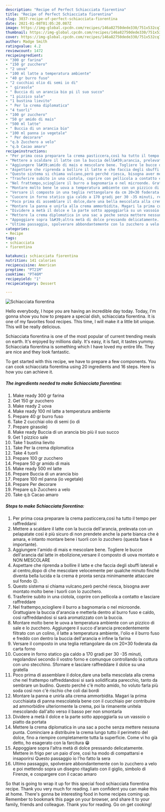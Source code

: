 ```yaml
---
description: "Recipe of Perfect Schiacciata fiorentina"
title: "Recipe of Perfect Schiacciata fiorentina"
slug: 3037-recipe-of-perfect-schiacciata-fiorentina
date: 2021-01-08T01:05:20.087Z
image: https://img-global.cpcdn.com/recipes/146a82750dede330/751x532cq70/schiacciata-fiorentina-recipe-main-photo.jpg
thumbnail: https://img-global.cpcdn.com/recipes/146a82750dede330/751x532cq70/schiacciata-fiorentina-recipe-main-photo.jpg
cover: https://img-global.cpcdn.com/recipes/146a82750dede330/751x532cq70/schiacciata-fiorentina-recipe-main-photo.jpg
author: Madge Smith
ratingvalue: 4.2
reviewcount: 1472
recipeingredient:
- "300 gr farina"
- "150 gr zucchero"
- "2 uova"
- "100 ml latte a temperatura ambiente"
- "40 gr burro fuso"
- "2 cucchiai olio di semi io di"
- " girasole"
- " Buccia di un arancia bio pi il suo succo"
- "1 pizzico sale"
- "1 bustina lievito"
- " Per la crema diplomatica"
- "4 tuorli"
- "100 gr zucchero"
- "50 gr amido di mais"
- "500 ml latte"
- " Buccia di un arancia bio"
- "100 ml panna io vegetale"
- " Per decorare"
- "q.b Zucchero a velo"
- "q.b Cacao amaro"
recipeinstructions:
- "Per prima cosa preparare la crema pasticcera,così ha tutto il tempo per raffreddarsi"
- "Mettere a scaldare il latte con la buccia dell&#39;arancia, prelevata con un pelapatate così è più sicuro di non prendete anche la parte bianca che è amara, e intanto montare bene i tuorli con lo zucchero (questa fase è importante)."
- "Aggiungere l&#39;amido di mais e mescolare bene. Togliere le bucce dell&#39;arancia dal latte in ebolizione,versare il composto di uova montato e NON MESCOLARE"
- "Aspettare che riprenda a bollire il latte e che faccia degli sbuffi laterali e al centro,dopo di che mescolare velocemente per qualche minuto finché diventa bella lucida e la crema è pronta senza minimamente attaccare sul fondo 😉."
- "Questo sistema si chiama vulcano,però perché riesca, bisogna aver montato molto bene i tuorli con lo zucchero."
- "Trasferire subito in una ciotola, coprire con pellicola a contatto e lasciare raffreddare"
- "Nel frattempo,sciogliere il burro a bagnomaria o nel microonde. Grattugiare la buccia d&#39;arancia e metterla dentro al burro fuso e caldo, così raffreddandosi si sarà aromatizzato con la buccia."
- "Montare molto bene le uova a temperatura ambiente con un pizzico di sale e lo zucchero. Aggiungere il succo d&#39;arancia precedentemente filtrato con un colino, il latte a temperatura ambiente, l&#39;olio e il burro fuso e freddo con dentro la buccia dell&#39;arancia e infine la farina"
- "Versare il composto in una teglia rettangolare da cm 20×30 foderata da carta forno"
- "Cuocere in forno statico gia caldo a 170 gradi per 30 -35 minuti, regolandovi secondo il vostro forno e comunque controllando la cottura con uno stecchino. Sfornare e lasciare raffreddare il dolce su una gratella"
- "Poco prima di assemblare il dolce,dare una bella mescolata alla crema che nel frattempo raffreddandosi si sarà solidificata parecchio, tanto da sembrare un budino. Questo perché c&#39;è molto amido, ho voluto farla più soda così non c&#39;è rischio che coli dai bordi"
- "Montare la panna e unirla alla crema ammorbidita. Magari la prima cucchiaiata di panna mescolatela bene con il cucchiaio per contribuire ad ammorbidire ulteriormente la crema, poi la rimanente unitela mescolando dall&#39;alto verso il basso per non smontarla"
- "Dividere a metà il dolce e la parte sotto appoggiarla su un vassoio o piatto da portata"
- "Mettere la crema diplomatica in una sac a poche senza mettere nessuna punta. Cominciare a distribuire la crema lungo tutto il perimetro del dolce, fino a riempire completamente tutta la superficie. Come vi ho già detto, ho esagerato con la farcitura 😁"
- "Appoggiare sopra l&#39;altra metà di dolce pressando delicatamente. Mettere in frigo per un paio d&#39;ore, così ha modo di compattarsi e insaporirsi Questo passaggio io l&#39;ho fatto la sera"
- "Ultimo passaggio, spolverare abbondantemente con lo zucchero a velo e poi mettendo sopra un disegno ritagliato con il giglio, simbolo di Firenze, e cospargere con il cacao amaro"
categories:
- Recipe
tags:
- schiacciata
- fiorentina

katakunci: schiacciata fiorentina 
nutrition: 141 calories
recipecuisine: American
preptime: "PT21M"
cooktime: "PT46M"
recipeyield: "1"
recipecategory: Dessert

---
```



![Schiacciata fiorentina](https://img-global.cpcdn.com/recipes/146a82750dede330/751x532cq70/schiacciata-fiorentina-recipe-main-photo.jpg)

Hello everybody, I hope you are having an incredible day today. Today, I'm gonna show you how to prepare a special dish, schiacciata fiorentina. It is one of my favorites food recipes. This time, I will make it a little bit unique. This will be really delicious.



Schiacciata fiorentina is one of the most popular of current trending meals on earth. It's enjoyed by millions daily. It's easy, it is fast, it tastes yummy. Schiacciata fiorentina is something which I have loved my entire life. They are nice and they look fantastic.


To get started with this recipe, we have to prepare a few components. You can cook schiacciata fiorentina using 20 ingredients and 16 steps. Here is how you can achieve it.

<!--inarticleads1-->

##### The ingredients needed to make Schiacciata fiorentina:

1. Make ready 300 gr farina
1. Get 150 gr zucchero
1. Make ready 2 uova
1. Make ready 100 ml latte a temperatura ambiente
1. Prepare 40 gr burro fuso
1. Take 2 cucchiai olio di semi (io di
1. Prepare  girasole)
1. Make ready  Buccia di un arancia bio più il suo succo
1. Get 1 pizzico sale
1. Take 1 bustina lievito
1. Take  Per la crema diplomatica
1. Take 4 tuorli
1. Prepare 100 gr zucchero
1. Prepare 50 gr amido di mais
1. Make ready 500 ml latte
1. Prepare  Buccia di un arancia bio
1. Prepare 100 ml panna (io vegetale)
1. Prepare  Per decorare
1. Prepare q.b Zucchero a velo
1. Take q.b Cacao amaro




<!--inarticleads2-->

##### Steps to make Schiacciata fiorentina:

1. Per prima cosa preparare la crema pasticcera,così ha tutto il tempo per raffreddarsi
1. Mettere a scaldare il latte con la buccia dell&#39;arancia, prelevata con un pelapatate così è più sicuro di non prendete anche la parte bianca che è amara, e intanto montare bene i tuorli con lo zucchero (questa fase è importante).
1. Aggiungere l&#39;amido di mais e mescolare bene. Togliere le bucce dell&#39;arancia dal latte in ebolizione,versare il composto di uova montato e NON MESCOLARE
1. Aspettare che riprenda a bollire il latte e che faccia degli sbuffi laterali e al centro,dopo di che mescolare velocemente per qualche minuto finché diventa bella lucida e la crema è pronta senza minimamente attaccare sul fondo 😉.
1. Questo sistema si chiama vulcano,però perché riesca, bisogna aver montato molto bene i tuorli con lo zucchero.
1. Trasferire subito in una ciotola, coprire con pellicola a contatto e lasciare raffreddare
1. Nel frattempo,sciogliere il burro a bagnomaria o nel microonde. Grattugiare la buccia d&#39;arancia e metterla dentro al burro fuso e caldo, così raffreddandosi si sarà aromatizzato con la buccia.
1. Montare molto bene le uova a temperatura ambiente con un pizzico di sale e lo zucchero. Aggiungere il succo d&#39;arancia precedentemente filtrato con un colino, il latte a temperatura ambiente, l&#39;olio e il burro fuso e freddo con dentro la buccia dell&#39;arancia e infine la farina
1. Versare il composto in una teglia rettangolare da cm 20×30 foderata da carta forno
1. Cuocere in forno statico gia caldo a 170 gradi per 30 -35 minuti, regolandovi secondo il vostro forno e comunque controllando la cottura con uno stecchino. Sfornare e lasciare raffreddare il dolce su una gratella
1. Poco prima di assemblare il dolce,dare una bella mescolata alla crema che nel frattempo raffreddandosi si sarà solidificata parecchio, tanto da sembrare un budino. Questo perché c&#39;è molto amido, ho voluto farla più soda così non c&#39;è rischio che coli dai bordi
1. Montare la panna e unirla alla crema ammorbidita. Magari la prima cucchiaiata di panna mescolatela bene con il cucchiaio per contribuire ad ammorbidire ulteriormente la crema, poi la rimanente unitela mescolando dall&#39;alto verso il basso per non smontarla
1. Dividere a metà il dolce e la parte sotto appoggiarla su un vassoio o piatto da portata
1. Mettere la crema diplomatica in una sac a poche senza mettere nessuna punta. Cominciare a distribuire la crema lungo tutto il perimetro del dolce, fino a riempire completamente tutta la superficie. Come vi ho già detto, ho esagerato con la farcitura 😁
1. Appoggiare sopra l&#39;altra metà di dolce pressando delicatamente. Mettere in frigo per un paio d&#39;ore, così ha modo di compattarsi e insaporirsi Questo passaggio io l&#39;ho fatto la sera
1. Ultimo passaggio, spolverare abbondantemente con lo zucchero a velo e poi mettendo sopra un disegno ritagliato con il giglio, simbolo di Firenze, e cospargere con il cacao amaro




So that is going to wrap it up for this special food schiacciata fiorentina recipe. Thank you very much for reading. I am confident you can make this at home. There's gonna be interesting food in home recipes coming up. Remember to bookmark this page on your browser, and share it to your family, friends and colleague. Thank you for reading. Go on get cooking!

